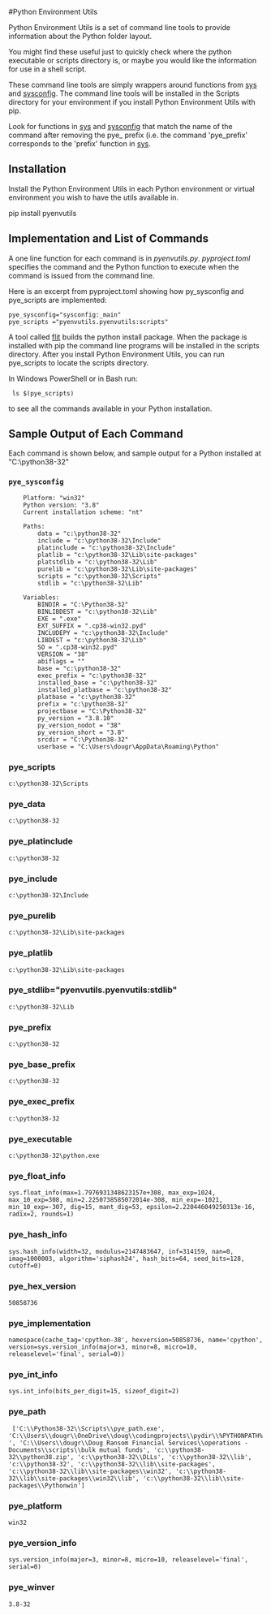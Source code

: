 #Python Environment Utils

Python Environment Utils is a set of command line
tools to provide information about the Python folder layout.

You might find these useful just to quickly check where the 
python executable or scripts directory is, or maybe 
you would like the information for use in a shell script.

These command line tools are simply wrappers around functions
from [sys](https://docs.python.org/3/library/sys.html) and
[sysconfig](https://docs.python.org/3/library/sysconfig.html).  The command line tools
will be installed in the Scripts directory for your environment if you install Python Environment Utils
with pip.

Look for functions in [sys](https://docs.python.org/3/library/sys.html) and
[sysconfig](https://docs.python.org/3/library/sysconfig.html) that match the name of the command
after removing the pye_ prefix (i.e. the command 'pye_prefix' corresponds to the 'prefix' function in [sys](https://docs.python.org/3/library/sys.html]).

## Installation
Install the Python Environment Utils  in each Python environment or virtual
environment you wish to have the utils available in.

pip install pyenvutils

## Implementation and List of Commands
A one line function for each command is in *pyenvutils.py*.
*pyproject.toml* specifies the command and the Python function to execute
when the command is issued from the command line.

Here is an excerpt from pyproject.toml showing how py_sysconfig and pye_scripts are implemented:
```[tool.flit.scripts]
pye_sysconfig="sysconfig:_main"
pye_scripts ="pyenvutils.pyenvutils:scripts"
```

A tool called [flit](https://flit.readthedocs.io/en/latest/) builds the
python install package. When  the package is installed with pip the command
line programs will be installed in the scripts directory.  After you install 
Python Environment Utils, you can run pye_scripts to locate the scripts directory.

In Windows PowerShell or in Bash run:

` ls $(pye_scripts)` 

to see all the commands available in your Python installation.


 


## Sample Output of Each Command
Each command is shown below, and sample output for a Python installed at "C:\python38-32"
### `pye_sysconfig`
```    
    Platform: "win32"
    Python version: "3.8"
    Current installation scheme: "nt"
    
    Paths: 
        data = "c:\python38-32"
        include = "c:\python38-32\Include"
        platinclude = "c:\python38-32\Include"
        platlib = "c:\python38-32\Lib\site-packages"
        platstdlib = "c:\python38-32\Lib"
        purelib = "c:\python38-32\Lib\site-packages"
        scripts = "c:\python38-32\Scripts"
        stdlib = "c:\python38-32\Lib"
    
    Variables: 
        BINDIR = "C:\Python38-32"
        BINLIBDEST = "c:\python38-32\Lib"
        EXE = ".exe"
        EXT_SUFFIX = ".cp38-win32.pyd"
        INCLUDEPY = "c:\python38-32\Include"
        LIBDEST = "c:\python38-32\Lib"
        SO = ".cp38-win32.pyd"
        VERSION = "38"
        abiflags = ""
        base = "c:\python38-32"
        exec_prefix = "c:\python38-32"
        installed_base = "c:\python38-32"
        installed_platbase = "c:\python38-32"
        platbase = "c:\python38-32"
        prefix = "c:\python38-32"
        projectbase = "C:\Python38-32"
        py_version = "3.8.10"
        py_version_nodot = "38"
        py_version_short = "3.8"
        srcdir = "C:\Python38-32"
        userbase = "C:\Users\dougr\AppData\Roaming\Python" 
``` 


### pye_scripts

 ```c:\python38-32\Scripts```
 
### pye_data
```c:\python38-32```

### pye_platinclude 
```c:\python38-32```

### pye_include
```c:\python38-32\Include```

### pye_purelib
 ```c:\python38-32\Lib\site-packages```

### pye_platlib 
```c:\python38-32\Lib\site-packages```

### pye_stdlib="pyenvutils.pyenvutils:stdlib"
```c:\python38-32\Lib```

### pye_prefix  
```c:\python38-32```

### pye_base_prefix  
```c:\python38-32```

### pye_exec_prefix 
```c:\python38-32```

### pye_executable  
```c:\python38-32\python.exe```

### pye_float_info 
```sys.float_info(max=1.7976931348623157e+308, max_exp=1024, max_10_exp=308, min=2.2250738585072014e-308, min_exp=-1021, min_10_exp=-307, dig=15, mant_dig=53, epsilon=2.220446049250313e-16, radix=2, rounds=1)```

### pye_hash_info 
```sys.hash_info(width=32, modulus=2147483647, inf=314159, nan=0, imag=1000003, algorithm='siphash24', hash_bits=64, seed_bits=128, cutoff=0)```

### pye_hex_version
```50858736```

### pye_implementation
```namespace(cache_tag='cpython-38', hexversion=50858736, name='cpython', version=sys.version_info(major=3, minor=8, micro=10, releaselevel='final', serial=0))```

### pye_int_info
```sys.int_info(bits_per_digit=15, sizeof_digit=2)```

### pye_path
``` ['C:\\Python38-32\\Scripts\\pye_path.exe', 'C:\\Users\\dougr\\OneDrive\\doug\\codingprojects\\pydir\\%PYTHONPATH%', 'C:\\Users\\dougr\\Doug Ransom Financial Services\\operations - Documents\\scripts\\bulk mutual funds', 'c:\\python38-32\\python38.zip', 'c:\\python38-32\\DLLs', 'c:\\python38-32\\lib', 'c:\\python38-32', 'c:\\python38-32\\lib\\site-packages', 'c:\\python38-32\\lib\\site-packages\\win32', 'c:\\python38-32\\lib\\site-packages\\win32\\lib', 'c:\\python38-32\\lib\\site-packages\\Pythonwin']```
 
### pye_platform
```win32 ```

### pye_version_info
```sys.version_info(major=3, minor=8, micro=10, releaselevel='final', serial=0)```

### pye_winver 
```3.8-32```


